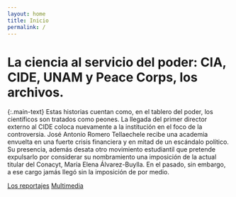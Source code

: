 ```yaml
---
layout: home
title: Inicio
permalink: /
---
```


# La ciencia al servicio del poder: CIA, CIDE, UNAM y Peace Corps, los archivos.

{:.main-text}
Estas historias cuentan como, en el tablero del poder, los científicos son tratados como peones. La llegada del primer director externo al CIDE coloca nuevamente a la institución en el foco de la controversia. José Antonio Romero Tellaechele recibe una academia envuelta en una fuerte crisis financiera y en mitad de un escándalo político. Su presencia, además desata otro movimiento estudiantil que pretende expulsarlo por considerar su nombramiento una imposición de la actual titular del Conacyt, María Elena Álvarez-Buylla. En el pasado, sin embargo, a ese cargo jamás llegó sin la imposición de por medio.

[Los reportajes](/reportajes/)
[Multimedia](/)
